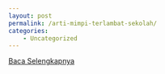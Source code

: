 ```yaml
---
layout: post
permalink: /arti-mimpi-terlambat-sekolah/
categories:
    - Uncategorized
---
```


[Baca Selengkapnya](/05)